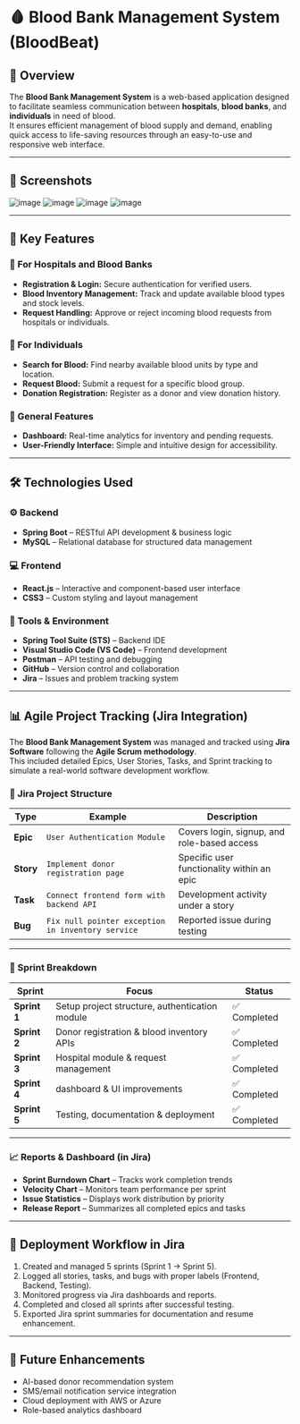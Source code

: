 # 🩸 Blood Bank Management System (BloodBeat)

## 📘 Overview
The **Blood Bank Management System** is a web-based application designed to facilitate seamless communication between **hospitals**, **blood banks**, and **individuals** in need of blood.  
It ensures efficient management of blood supply and demand, enabling quick access to life-saving resources through an easy-to-use and responsive web interface.

---

## 📸 Screenshots

![image](https://github.com/user-attachments/assets/b84629e8-5747-4c8d-b454-39c083f9d9f0)
![image](https://github.com/user-attachments/assets/7db75f00-9a03-4720-9e64-12c58835879a)
![image](https://github.com/user-attachments/assets/2fd67b55-cd48-473c-b020-34837e5cba08)
![image](https://github.com/user-attachments/assets/f98ef3bc-729b-4c84-9cae-d4cbb078fe9e)

---

## 🚀 Key Features

### 🏥 For Hospitals and Blood Banks
- **Registration & Login:** Secure authentication for verified users.  
- **Blood Inventory Management:** Track and update available blood types and stock levels.  
- **Request Handling:** Approve or reject incoming blood requests from hospitals or individuals.  

### 🙋 For Individuals
- **Search for Blood:** Find nearby available blood units by type and location.  
- **Request Blood:** Submit a request for a specific blood group.  
- **Donation Registration:** Register as a donor and view donation history.  

### 🧠 General Features
- **Dashboard:** Real-time analytics for inventory and pending requests.  
- **User-Friendly Interface:** Simple and intuitive design for accessibility.

---

## 🛠️ Technologies Used

### ⚙️ Backend
- **Spring Boot** – RESTful API development & business logic  
- **MySQL** – Relational database for structured data management  

### 💻 Frontend
- **React.js** – Interactive and component-based user interface  
- **CSS3** – Custom styling and layout management  

### 🧩 Tools & Environment
- **Spring Tool Suite (STS)** – Backend IDE  
- **Visual Studio Code (VS Code)** – Frontend development  
- **Postman** – API testing and debugging  
- **GitHub** – Version control and collaboration
- **Jira** – Issues and problem tracking system

---

## 📊 Agile Project Tracking (Jira Integration)

The **Blood Bank Management System** was managed and tracked using **Jira Software** following the **Agile Scrum methodology**.  
This included detailed Epics, User Stories, Tasks, and Sprint tracking to simulate a real-world software development workflow.

### 🔹 Jira Project Structure
| Type | Example | Description |
|------|----------|-------------|
| **Epic** | `User Authentication Module` | Covers login, signup, and role-based access |
| **Story** | `Implement donor registration page` | Specific user functionality within an epic |
| **Task** | `Connect frontend form with backend API` | Development activity under a story |
| **Bug** | `Fix null pointer exception in inventory service` | Reported issue during testing |

---

### 🏁 Sprint Breakdown

| Sprint | Focus | Status |
|--------|--------|--------|
| **Sprint 1** | Setup project structure, authentication module | ✅ Completed |
| **Sprint 2** | Donor registration & blood inventory APIs | ✅ Completed |
| **Sprint 3** | Hospital module & request management | ✅ Completed |
| **Sprint 4** | dashboard & UI improvements | ✅ Completed |
| **Sprint 5** | Testing, documentation & deployment | ✅ Completed |

---

### 📈 Reports & Dashboard (in Jira)
- **Sprint Burndown Chart** – Tracks work completion trends  
- **Velocity Chart** – Monitors team performance per sprint  
- **Issue Statistics** – Displays work distribution by priority  
- **Release Report** – Summarizes all completed epics and tasks  

---

## 🧩 Deployment Workflow in Jira
1. Created and managed 5 sprints (Sprint 1 → Sprint 5).  
2. Logged all stories, tasks, and bugs with proper labels (Frontend, Backend, Testing).  
3. Monitored progress via Jira dashboards and reports.  
4. Completed and closed all sprints after successful testing.  
5. Exported Jira sprint summaries for documentation and resume enhancement.

---

## 🧠 Future Enhancements
- AI-based donor recommendation system  
- SMS/email notification service integration  
- Cloud deployment with AWS or Azure  
- Role-based analytics dashboard  

